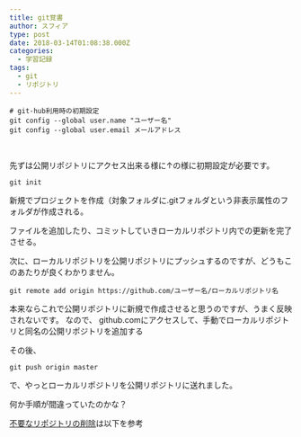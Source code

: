 ```yaml
---
title: git覚書
author: スフィア
type: post
date: 2018-03-14T01:08:38.000Z
categories:
  - 学習記録
tags:
  - git
  - リポジトリ
---
```

```git
# git-hub利用時の初期設定
git config --global user.name "ユーザー名"
git config --global user.email メールアドレス
```

&nbsp;

先ずは公開リポジトリにアクセス出来る様に↑の様に初期設定が必要です。

```git
git init
```

新規でプロジェクトを作成（対象フォルダに.gitフォルダという非表示属性のフォルダが作成される。

ファイルを追加したり、コミットしていきローカルリポジトリ内での更新を完了させる。

次に、ローカルリポジトリを公開リポジトリにプッシュするのですが、どうもこのあたりが良くわかりません。

```git
git remote add origin https://github.com/ユーザー名/ローカルリポジトリ名
```

本来ならこれで公開リポジトリに新規で作成させると思うのですが、うまく反映されないです。
なので、
github.comにアクセスして、手動でローカルリポジトリと同名の公開リポジトリを追加する

その後、

```git
git push origin master
```

で、やっとローカルリポジトリを公開リポジトリに送れました。

何か手順が間違っていたのかな？






<a href="https://qiita.com/PlanetMeron/items/4d164eff7bff2243cf06" target="_blank" rel="noopener">不要なリポジトリの削除</a>は以下を参考

